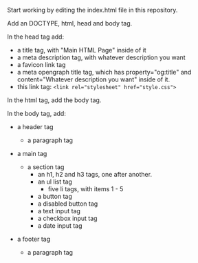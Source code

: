 Start working by editing the index.html file in this repository.

Add an DOCTYPE, html, head and body tag.

In the head tag add:
 - a title tag, with "Main HTML Page" inside of it
 - a meta description tag, with whatever description you want
 - a favicon link tag
 - a meta opengraph title tag, which has property="og:title" and content="Whatever description you want" inside of it.
 - this link tag: `<link rel="stylesheet" href="style.css">`

In the html tag, add the body tag.

In the body tag, add:

- a header tag
    - a paragraph tag

- a main tag

    - a section tag
        - an h1, h2 and h3 tags, one after another.
        - an ul list tag
            - five li tags, with items 1 - 5
        - a button tag
        - a disabled button tag
        - a text input tag
        - a checkbox input tag
        - a date input tag

- a footer tag
    - a paragraph tag

